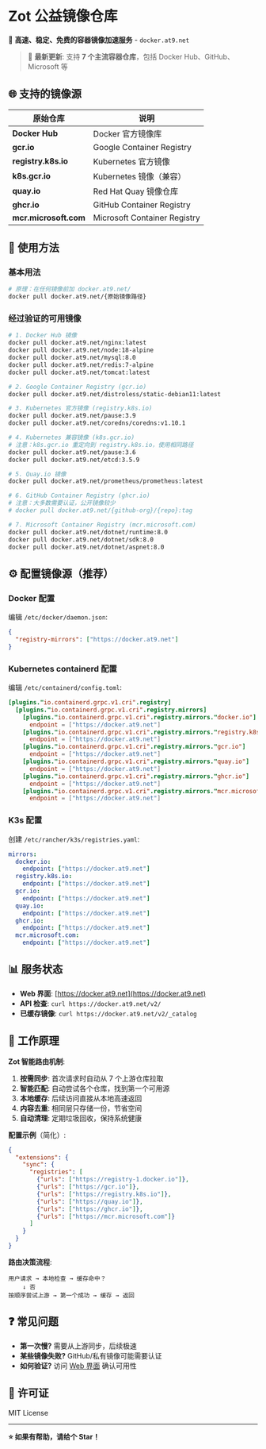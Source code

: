 # Zot 公益镜像仓库

🚀 **高速、稳定、免费的容器镜像加速服务** - `docker.at9.net`

> 🎉 **最新更新**: 支持 **7 个主流容器仓库**，包括 Docker Hub、GitHub、Microsoft 等

## 🌐 支持的镜像源

| 原始仓库 | 说明 |
|---------|------|
| **Docker Hub** | Docker 官方镜像库 |
| **gcr.io** | Google Container Registry |
| **registry.k8s.io** | Kubernetes 官方镜像 |
| **k8s.gcr.io** | Kubernetes 镜像（兼容） |
| **quay.io** | Red Hat Quay 镜像仓库 |
| **ghcr.io** | GitHub Container Registry |
| **mcr.microsoft.com** | Microsoft Container Registry |

## 🚀 使用方法

### 基本用法
```bash
# 原理：在任何镜像前加 docker.at9.net/
docker pull docker.at9.net/{原始镜像路径}
```

### 经过验证的可用镜像
```bash
# 1. Docker Hub 镜像
docker pull docker.at9.net/nginx:latest
docker pull docker.at9.net/node:18-alpine
docker pull docker.at9.net/mysql:8.0
docker pull docker.at9.net/redis:7-alpine
docker pull docker.at9.net/tomcat:latest

# 2. Google Container Registry (gcr.io)
docker pull docker.at9.net/distroless/static-debian11:latest

# 3. Kubernetes 官方镜像 (registry.k8s.io)
docker pull docker.at9.net/pause:3.9
docker pull docker.at9.net/coredns/coredns:v1.10.1

# 4. Kubernetes 兼容镜像 (k8s.gcr.io)
# 注意：k8s.gcr.io 重定向到 registry.k8s.io，使用相同路径
docker pull docker.at9.net/pause:3.6
docker pull docker.at9.net/etcd:3.5.9

# 5. Quay.io 镜像
docker pull docker.at9.net/prometheus/prometheus:latest

# 6. GitHub Container Registry (ghcr.io) 
# 注意：大多数需要认证，公开镜像较少
# docker pull docker.at9.net/{github-org}/{repo}:tag

# 7. Microsoft Container Registry (mcr.microsoft.com) 
docker pull docker.at9.net/dotnet/runtime:8.0
docker pull docker.at9.net/dotnet/sdk:8.0
docker pull docker.at9.net/dotnet/aspnet:8.0
```

## ⚙️ 配置镜像源（推荐）

### Docker 配置
编辑 `/etc/docker/daemon.json`:
```json
{
  "registry-mirrors": ["https://docker.at9.net"]
}
```

### Kubernetes containerd 配置
编辑 `/etc/containerd/config.toml`:
```toml
[plugins."io.containerd.grpc.v1.cri".registry]
  [plugins."io.containerd.grpc.v1.cri".registry.mirrors]
    [plugins."io.containerd.grpc.v1.cri".registry.mirrors."docker.io"]
      endpoint = ["https://docker.at9.net"]
    [plugins."io.containerd.grpc.v1.cri".registry.mirrors."registry.k8s.io"]  
      endpoint = ["https://docker.at9.net"]
    [plugins."io.containerd.grpc.v1.cri".registry.mirrors."gcr.io"]
      endpoint = ["https://docker.at9.net"]
    [plugins."io.containerd.grpc.v1.cri".registry.mirrors."quay.io"]
      endpoint = ["https://docker.at9.net"]
    [plugins."io.containerd.grpc.v1.cri".registry.mirrors."ghcr.io"]
      endpoint = ["https://docker.at9.net"]
    [plugins."io.containerd.grpc.v1.cri".registry.mirrors."mcr.microsoft.com"]
      endpoint = ["https://docker.at9.net"]
```

### K3s 配置
创建 `/etc/rancher/k3s/registries.yaml`:
```yaml
mirrors:
  docker.io:
    endpoint: ["https://docker.at9.net"]
  registry.k8s.io:
    endpoint: ["https://docker.at9.net"]
  gcr.io:
    endpoint: ["https://docker.at9.net"]
  quay.io:
    endpoint: ["https://docker.at9.net"]
  ghcr.io:
    endpoint: ["https://docker.at9.net"]
  mcr.microsoft.com:
    endpoint: ["https://docker.at9.net"]
```

## 📊 服务状态

- **Web 界面**: [https://docker.at9.net](https://docker.at9.net)
- **API 检查**: `curl https://docker.at9.net/v2/`
- **已缓存镜像**: `curl https://docker.at9.net/v2/_catalog`

## 🔧 工作原理

**Zot 智能路由机制**:

1. **按需同步**: 首次请求时自动从 7 个上游仓库拉取
2. **智能匹配**: 自动尝试各个仓库，找到第一个可用源
3. **本地缓存**: 后续访问直接从本地高速返回
4. **内容去重**: 相同层只存储一份，节省空间
5. **自动清理**: 定期垃圾回收，保持系统健康

**配置示例**（简化）:
```json
{
  "extensions": {
    "sync": {
      "registries": [
        {"urls": ["https://registry-1.docker.io"]},
        {"urls": ["https://gcr.io"]},
        {"urls": ["https://registry.k8s.io"]},
        {"urls": ["https://quay.io"]},
        {"urls": ["https://ghcr.io"]},
        {"urls": ["https://mcr.microsoft.com"]}
      ]
    }
  }
}
```

**路由决策流程**:
```
用户请求 → 本地检查 → 缓存命中？
    ↓ 否
按顺序尝试上游 → 第一个成功 → 缓存 → 返回
```

## ❓ 常见问题

- **第一次慢?** 需要从上游同步，后续极速
- **某些镜像失败?** GitHub/私有镜像可能需要认证
- **如何验证?** 访问 [Web 界面](https://docker.at9.net) 确认可用性

## 📄 许可证

MIT License

---

**⭐ 如果有帮助，请给个 Star！**
